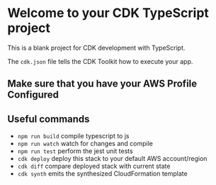 # Welcome to your CDK TypeScript project

This is a blank project for CDK development with TypeScript.

The `cdk.json` file tells the CDK Toolkit how to execute your app.

## Make sure that you have your AWS Profile Configured

## Useful commands

* `npm run build`   compile typescript to js
* `npm run watch`   watch for changes and compile
* `npm run test`    perform the jest unit tests
* `cdk deploy`      deploy this stack to your default AWS account/region
* `cdk diff`        compare deployed stack with current state
* `cdk synth`       emits the synthesized CloudFormation template
